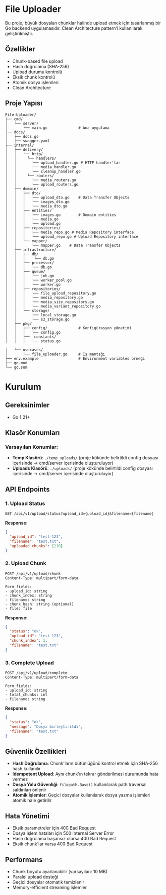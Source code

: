# File Uploader

Bu proje, büyük dosyaları chunklar halinde upload etmek için tasarlanmış bir Go backend uygulamasıdır. Clean Architecture pattern'i kullanılarak geliştirilmiştir.

## Özellikler

- Chunk-based file upload
- Hash doğrulama (SHA-256)
- Upload durumu kontrolü
- Eksik chunk kontrolü
- Atomik dosya işlemleri
- Clean Architecture

## Proje Yapısı

```
File-Uploader/
├── cmd/
│   └── server/
│       └── main.go              # Ana uygulama
│── docs/
│   ├── docs.go
│   ├── swagger.yaml
├── internal/
│   ├── delivery/
│   │   └── http/
│   │     └── handlers/
│   │       └── upload_handler.go # HTTP handler'lar
│   │       └── media_handler.go
│   │       └── cleanup_handler.go
│   │     └── routers/
│   │       └── media_routers.go
│   │       └── upload_routers.go
│   ├── domain/
│   │   ├── dto/
│   │   │   └── upload_dto.go    # Data Transfer Objects
│   │   │   └── images_dto.go    
│   │   │   └── media_dto.go    
│   │   ├── entities/
│   │   │   └── images.go        # Domain entities
│   │   │   └── media.go
│   │   │   └── upload.go
│   │   ├── repositories/
│   │   │   ├── media_repo.go # Media Repository interface
│   │   │   └── upload_repo.go # Upload Repository interface
│   │   └── mapper/
│   │       └── mapper.go    # Data Transfer Objects
│   ├── infrastructure/
│   │   ├── db/
│   │   │    └── db.go
│   │   ├── processor/
│   │   │   └── db.go
│   │   ├── queue/
│   │   │   └── job.go
│   │   │   └── worker_pool.go
│   │   │   └── worker.go
│   │   ├── repositories/
│   │   │   └── file_upload_repository.go
│   │   │   └── media_repository.go
│   │   │   └── media_size_repository.go
│   │   │   └── media_variant_repository.go
│   │   └── storage/
│   │       └── local_storage.go
│   │       └── s3_storage.go
│   ├── pkg/
│   │   ├── config/              # Konfigürasyon yönetimi
│   │   │   └── config.go
│   │   ├──  constants/
│   │   │   └── status.go

│   └── usecases/
│       └── file_uploader.go     # İş mantığı
├── env.example                  # Environment variables örneği
├── go.mod
└── go.sum
```
# Kurulum

## Gereksinimler
- Go 1.21+

## Klasör Konumları

### Varsayılan Konumlar:
- **Temp Klasörü**: `./temp_uploads/` (proje kökünde belirtildi config dosyası içerisinde -> cmd/server içerisinde oluşturuluyor)
- **Uploads Klasörü**: `./uploads/` (proje kökünde belirtildi config dosyası içerisinde -> cmd/server içerisinde oluşturuluyor)

## API Endpoints

### 1. Upload Status
```
GET /api/v1/upload/status?upload_id={upload_id}&filename={filename}
```

**Response:**
```json
{
  "upload_id": "test-123",
  "filename": "test.txt",
  "uploaded_chunks": [210]
}
```

### 2. Upload Chunk
```
POST /api/v1/upload/chunk
Content-Type: multipart/form-data

Form fields:
- upload_id: string
- chunk_index: string
- filename: string
- chunk_hash: string (optional)
- file: file
```

**Response:**
```json
{
  "status": "ok",
  "upload_id": "test-123",
  "chunk_index": 1,
  "filename": "test.txt"
}
```

### 3. Complete Upload
```
POST /api/v1/upload/complete
Content-Type: multipart/form-data

Form fields:
- upload_id: string
- total_chunks: int
- filename: string
```

**Response:**
```json
{
  "status": "ok",
  "message": "Dosya birleştirildi",
  "filename": "test.txt"
}
```

## Güvenlik Özellikleri

- **Hash Doğrulama**: Chunk'ların bütünlüğünü kontrol etmek için SHA-256 hash kullanılır
- **Idempotent Upload**: Aynı chunk'ın tekrar gönderilmesi durumunda hata vermez
- **Dosya Yolu Güvenliği**: `filepath.Base()` kullanılarak path traversal saldırıları önlenir
- **Atomik İşlemler**: Geçici dosyalar kullanılarak dosya yazma işlemleri atomik hale getirilir

## Hata Yönetimi

- Eksik parametreler için 400 Bad Request
- Dosya işlem hataları için 500 Internal Server Error
- Hash doğrulama başarısız olursa 400 Bad Request
- Eksik chunk'lar varsa 400 Bad Request

## Performans

- Chunk boyutu ayarlanabilir (varsayılan: 10 MB)
- Paralel upload desteği
- Geçici dosyalar otomatik temizlenir
- Memory-efficient streaming işlemler
